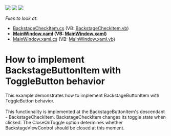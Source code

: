 <!-- default badges list -->
![](https://img.shields.io/endpoint?url=https://codecentral.devexpress.com/api/v1/VersionRange/128655576/21.1.5%2B)
[![](https://img.shields.io/badge/Open_in_DevExpress_Support_Center-FF7200?style=flat-square&logo=DevExpress&logoColor=white)](https://supportcenter.devexpress.com/ticket/details/E4834)
[![](https://img.shields.io/badge/📖_How_to_use_DevExpress_Examples-e9f6fc?style=flat-square)](https://docs.devexpress.com/GeneralInformation/403183)
<!-- default badges end -->
<!-- default file list -->
*Files to look at*:

* [BackstageCheckItem.cs](./CS/Q506373/BackstageCheckItem.cs) (VB: [BackstageCheckItem.vb](./VB/Q506373/BackstageCheckItem.vb))
* **[MainWindow.xaml](./CS/Q506373/MainWindow.xaml) (VB: [MainWindow.xaml](./VB/Q506373/MainWindow.xaml))**
* [MainWindow.xaml.cs](./CS/Q506373/MainWindow.xaml.cs) (VB: [MainWindow.xaml.vb](./VB/Q506373/MainWindow.xaml.vb))
<!-- default file list end -->
# How to implement BackstageButtonItem with ToggleButton behavior


<p>This example demonstrates how to implement BackstageButtonItem with ToggleButton behavior.<br><br>This functionality is implemented at the BackstageButtonItem's descendant - BackstageCheckItem. BackstageCheckItem changes its toggle state when clicked. The CloseOnToggle option determines whether BackstageViewControl should be closed at this moment.</p>

<br/>


